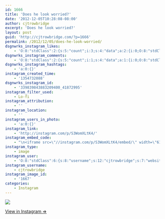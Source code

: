 ```yaml
---
id: 1666
title: 'Does he look worried?'
date: '2012-12-05T10:28:08-08:00'
author: cjtrowbridge
excerpt: 'Does he look worried?'
layout: post
guid: 'http://cjtrowbridge.com/?p=1666'
permalink: /2012/12/05/does-he-look-worried/
dsgnwrks_instagram_likes:
    - 'O:8:"stdClass":2:{s:5:"count";i:3;s:4:"data";a:2:{i:0;O:8:"stdClass":4:{s:8:"username";s:6:"dk4269";s:15:"profile_picture";s:106:"https://igcdn-photos-a-a.akamaihd.net/hphotos-ak-xfa1/t51.2885-19/10831916_295665063964536_690816866_a.jpg";s:2:"id";s:8:"46113843";s:9:"full_name";s:6:"Dustin";}i:1;O:8:"stdClass":4:{s:8:"username";s:14:"brent_barry_31";s:15:"profile_picture";s:85:"https://instagramimages-a.akamaihd.net/profiles/profile_143670940_75sq_1390807063.jpg";s:2:"id";s:9:"143670940";s:9:"full_name";s:5:"Brent";}}}'
dsgnwrks_instagram_comments:
    - 'O:8:"stdClass":2:{s:5:"count";i:1;s:4:"data";a:1:{i:0;O:8:"stdClass":4:{s:12:"created_time";s:10:"1354775841";s:4:"text";s:26:"Haha his face is priceless";s:4:"from";O:8:"stdClass":4:{s:8:"username";s:14:"steviesparkles";s:15:"profile_picture";s:107:"https://igcdn-photos-h-a.akamaihd.net/hphotos-ak-xpa1/t51.2885-19/10802486_605917789530439_1636931632_a.jpg";s:2:"id";s:9:"195137844";s:9:"full_name";s:13:"stevie macias";}s:2:"id";s:18:"340206876336508995";}}}'
dsgnwrks_instagram_hashtags:
    - 'a:0:{}'
instagram_created_time:
    - '1354732088'
dsgnwrks_instagram_id:
    - '339839843883209400_41872995'
instagram_filter_used:
    - Lo-fi
instagram_attribution:
    - ''
instagram_location:
    - ''
instagram_users_in_photo:
    - 'a:0:{}'
instagram_link:
    - 'http://instagram.com/p/S3WomXLtK4/'
instagram_embed_code:
    - "\n<iframe src=\"//instagram.com/p/S3WomXLtK4/embed/\" width=\"612\" height=\"710\" frameborder=\"0\" scrolling=\"no\" allowtransparency=\"true\"></iframe>\n"
instagram_type:
    - image
instagram_user:
    - 'O:8:"stdClass":6:{s:8:"username";s:12:"cjtrowbridge";s:7:"website";s:0:"";s:15:"profile_picture";s:103:"https://igcdn-photos-f-a.akamaihd.net/hphotos-ak-xpa1/t51.2885-19/925559_452430704897917_67836701_a.jpg";s:9:"full_name";s:13:"CJ Trowbridge";s:3:"bio";s:0:"";s:2:"id";s:8:"41872995";}'
instagram_username:
    - cjtrowbridge
instagram_image_id:
    - '1667'
categories:
    - Instagram
---
```


[![](http://blog.cjtrowbridge.com/wp-content/uploads/2012/12/84415e143f0911e292c922000a1fb771_7.jpg)](http://instagram.com/p/S3WomXLtK4/)

[View in Instagram ⇒](http://instagram.com/p/S3WomXLtK4/)